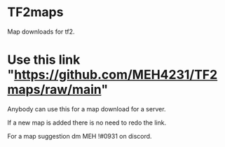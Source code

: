 # TF2maps
Map downloads for tf2.

# Use this link "https://github.com/MEH4231/TF2maps/raw/main"

Anybody can use this for a map download for a server.

If a new map is added there is no need to redo the link.

For a map suggestion dm MEH !#0931 on discord.
